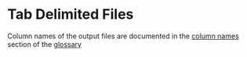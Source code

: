 # Tab Delimited Files

Column names of the output files are documented in the [column names](../../glossary/#column-names)
section of the [glossary](../../glossary)
